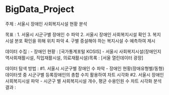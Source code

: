 # BigData_Project
주제 : 서울시 장애인 사회복지시설 현황 분석

목표 : 1. 서울시 시군구별 장애인 수 파악
      2. 서울시 장애인 사회복지시설 확인
      3. 복지시설 분포 확인을 위해 위치 파악
      4. 구별 증설해야 하는 복지시설 수 예측하여 제시
      
데이터 수집 : 
      - 장애인 현황 : [국가통계포털 KOSIS]
      - 서울시 사회복지시설(장애인지역사회재활시설, 직업재활시설, 의료재활시설)목록 : [서울 열린데이터 광장]

데이터 탐색 방법 : 
      #1. 서울시 시군구별 장애인 수 파악
      - 장애인 현황(장애유형별/동형) 데이터셋 중 시군구별 등록장애인의 총합 수치 활용하여 차트 시각화
      #2. 서울시 장애인 사회복지시설 파악
      - 시군구 별 사회복지시설 개수, 평균 수용인원 수 차트 시각화
분석 결과 : 
